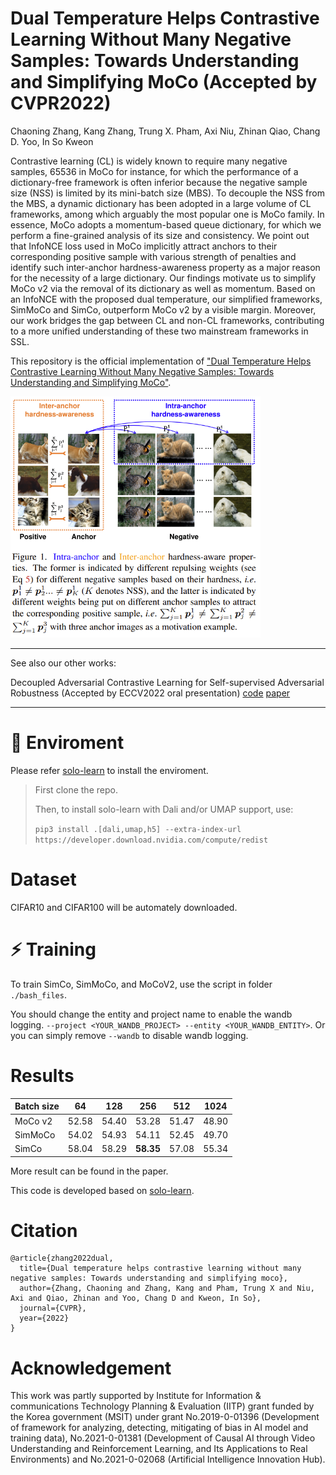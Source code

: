 # Dual Temperature Helps Contrastive Learning Without Many Negative Samples: Towards Understanding and Simplifying MoCo (Accepted by CVPR2022)


Chaoning Zhang, Kang Zhang, Trung X. Pham, Axi Niu, Zhinan Qiao, Chang D. Yoo, In So Kweon

Contrastive learning (CL) is widely known to require many negative samples, 65536 in MoCo for instance, for which the performance of a dictionary-free framework is often inferior because the negative sample size (NSS) is limited by its mini-batch size (MBS). To decouple the NSS from the MBS, a dynamic dictionary has been adopted in a large volume of CL frameworks, among which arguably the most popular one is MoCo family. In essence, MoCo adopts a momentum-based queue dictionary, for which we perform a fine-grained analysis of its size and consistency. We point out that InfoNCE loss used in MoCo implicitly attract anchors to their corresponding positive sample with various strength of penalties and identify such inter-anchor hardness-awareness property as a major reason for the necessity of a large dictionary. Our findings motivate us to simplify MoCo v2 via the removal of its dictionary as well as momentum. Based on an InfoNCE with the proposed dual temperature, our simplified frameworks, SimMoCo and SimCo, outperform MoCo v2 by a visible margin. Moreover, our work bridges the gap between CL and non-CL frameworks, contributing to a more unified understanding of these two mainstream frameworks in SSL.


This repository is the official implementation of ["Dual Temperature Helps Contrastive Learning Without Many Negative Samples: Towards Understanding and Simplifying MoCo"](https://arxiv.org/abs/2203.17248).


<img src="asset/image.png" width="400" />

---
See also our other works:

Decoupled Adversarial Contrastive Learning for Self-supervised Adversarial Robustness (Accepted by ECCV2022 oral presentation) [code](https://github.com/pantheon5100/DeACL.git) [paper](https://arxiv.org/abs/2207.10899)

---

# 🔧 Enviroment

Please refer [solo-learn](https://github.com/vturrisi/solo-learn) to install the enviroment.

> First clone the repo.
> 
> Then, to install solo-learn with Dali and/or UMAP support, use:
> 
> `pip3 install .[dali,umap,h5] --extra-index-url https://developer.download.nvidia.com/compute/redist`


# Dataset
CIFAR10 and CIFAR100 will be automately downloaded.

# ⚡ Training
To train SimCo, SimMoCo, and MoCoV2, use the script in folder `./bash_files`. 

You should change the entity and project name to enable the wandb logging. `--project <YOUR_WANDB_PROJECT> --entity <YOUR_WANDB_ENTITY>`. Or you can simply remove `--wandb` to disable wandb logging.

# Results

| Batch size | 64    | 128   | 256            | 512   | 1024  |
|------------|-------|-------|----------------|-------|-------|
| MoCo v2    | 52.58 | 54.40 | 53.28          | 51.47 | 48.90 |
| SimMoCo    | 54.02 | 54.93 | 54.11          | 52.45 | 49.70 |
| SimCo      | 58.04 | 58.29 | **58.35** | 57.08 | 55.34 |

More result can be found in the paper.

This code is developed based on [solo-learn](https://github.com/vturrisi/solo-learn).

# Citation
```
@article{zhang2022dual,
  title={Dual temperature helps contrastive learning without many negative samples: Towards understanding and simplifying moco},
  author={Zhang, Chaoning and Zhang, Kang and Pham, Trung X and Niu, Axi and Qiao, Zhinan and Yoo, Chang D and Kweon, In So},
  journal={CVPR},
  year={2022}
}
```


# Acknowledgement

This work was partly supported by Institute for Information & communications Technology Planning & Evaluation (IITP) grant funded by the Korea government (MSIT) under grant No.2019-0-01396 (Development of framework for analyzing, detecting, mitigating of bias in AI model and training data), No.2021-0-01381 (Development of Causal AI through Video Understanding and Reinforcement Learning, and Its Applications to Real Environments) and No.2021-0-02068 (Artificial Intelligence Innovation Hub).
